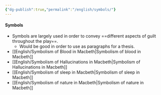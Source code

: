 ```yaml
---
{"dg-publish":true,"permalink":"/english/symbols/"}
---
```


#### Symbols
- Symbols are largely used in order to convey ==different aspects of guilt throughout the play==.
	- Would be good in order to use as paragraphs for a thesis.
- [[English/Symbolism of Blood in Macbeth\|Symbolism of blood in Macbeth]]
- [[English/Symbolism of Hallucinations in Macbeth\|Symbolism of Hallucinations in Macbeth]]
- [[English/Symbolism of sleep in Macbeth\|Symbolism of sleep in Macbeth]]
- [[English/Symbolism of nature in Macbeth\|Symbolism of nature in Macbeth]]